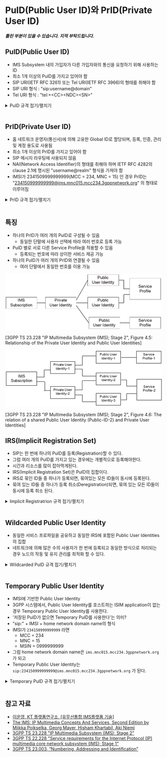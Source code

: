 # PuID(Public User ID)와 PrID(Private User ID)

##### _틀린 부분이 있을 수 있습니다. 지적 부탁드립니다._

## PuID(Public User ID)  
  - IMS Subsystem 내의 가입자가 다른 가입자와의 통신을 요청하기 위해 사용하는 ID
  - 최소 1개 이상의 PuID를 가지고 있어야 함
  - SIP URI(IETF RFC 3261) 또는 Tel URI(IETF RFC 3966)의 형태를 취해야 함
  - SIP URI 형식 : "sip:username@domain"
  - Tel URI 형식 : "tel:+\<CC\>\<NDC\>\<SN\>"

<details>
<summary>PuID 규격 접기/펼치기</summary>

[TS 23.003 에 정의된 PuID]

### 13.4	Public User Identity

A Public User Identity is any identity used by a user within the IMS subsystem for requesting communication to another user.<br>
The Public User Identity shall take the form of either a SIP URI (see IETF RFC 3261 [26]) or a Tel URI (see IETF RFC 3966 [45]).<br>
The 3GPP specifications describing the interfaces over which Public User Identities are transferred specify the allowed Public User Identity formats, in particular 3GPP TS 24.229 [81] for SIP signalling interfaces, 3GPP TS 29.229 [95] for Cx and Dx interfaces, 3GPP TS 29.329 [96] for Sh interface, 3GPP TS 29.165 [97] for II-NNI interface.<br>
In the case the user identity is a telephone number, it shall be represented either by a Tel URI or by a SIP URI that includes a "user=phone" URI parameter and a "userinfo" part that shall follow the same format as the Tel URI.<br>
According to 3GPP TS 24.229 [81], the UE can use either:<br>
- a global number as defined in IETF RFC 3966 [45] and  following E.164 format, as defined by ITU-T Recommendation E.164 [10] or<br>
- a local number, that shall include a "phone-context" parameter that identifies the scope of its validity, as per IETF RFC 3966 [45].<br>
According to 3GPP TS 29.165 [97] a global number as defined in IETF RFC 3966 [45] shall be used in a tel-URI or in the user portion of a SIP URI with the user=phone parameter when conveyed via a non-roaming II-NNI except when agreement exists between the operators to also allow other kinds of numbers.<br>
According to 3GPP TS 29.229 [95] and 3GPP TS 29.329 [96] the canonical forms of SIP URI and Tel URI shall be used over the corresponding Diameter interfaces.<br>
The canonical form of a SIP URI for a Public User Identity shall take the form "sip:username@domain" as specified in IETF RFC 3261 [26], clause 10.3. SIP URI comparisons shall be performed as defined in IETF RFC 3261 [26], clause 19.1.4.<br>
The canonical form of a Tel URI for a Public User Identity shall take the form "tel:+<CC><NDC><SN>" (max number of digits is 15), that represents an E.164 number and shall contain a global number without parameters and visual separators (see IETF RFC 3966[45], clause 3). Tel URI comparisons shall be performed as defined in IETF RFC 3966[45], clause 4.<br>
Public User Identities are stored in the HSS either as a distinct Public User Identity or as a Wildcarded Public User Identity. A distinct Public User Identity contains the Public User Identity that is used in routing and it is explicitly provisioned in the HSS.<br>

[TS 23.228 에 정의된 PuID]

### 4.3.3.2 Public User Identities

Every IM CN subsystem user shall have one or more Public User Identities (see TS 22.228 [8]), including at least one taking the form of a SIP URI (see IETF RFC 3261 [12]). The Public User Identity is used by any user for requesting communications to other users. For example, this might be included on a business card. <br>
- Both telecom numbering and Internet naming schemes can be used to address users depending on the Public User identities that the users have. <br>
- The Public User Identity shall take the form as defined in TS 23.003 [24]. <br>
- An ISIM application shall securely store at least one Public User Identity. For UEs supporting only non-3GPP accesses, if neither ISIM nor USIM is present, but IMC is present, the Public User Identity shall be stored in IMC. It shall not be possible for the UE to modify the Public User Identity, but it is not required that all additional Public User Identities be stored on the ISIM application or IMC. <br>
- A Public User Identity shall be registered either explicitly or implicitly before originating IMS sessions and originating IMS session unrelated procedures can be established by a UE using the Public User Identity. Subscriber-specific services for unregistered users may nevertheless be executed as described in clause 5.6.5. Each    implicit registration set shall contain at least one Public User Identity taking the form of a SIP URI. <br>
NOTE: An implicit registration set can contain Public User Identities of more than one service profile. When sending a third party registration request (for details see clause 5.4.1.7 in TS 24.229 [10a]) to an AS based on an initial filter criteria in a service profile, the third party registration request will include a Public User Identity taking the form of a SIP URI from that service profile within the implicit registration set. <br>
- It shall be possible to identify Alias Public User Identities. For such a group of Public User Identities, operations that enable changes to the service profile and the service data configured shall apply to all the Public User Identities within the group. This grouping information shall be stored in the HSS. It shall be possible to make this grouping information available to the AS via the Sh interface, and Sh operations are applicable to all of the Public User Identities within the same Alias Public User Identity group. It shall be possible to make this information available to the S-CSCF via the Cx interface. It shall be possible to make this information available to the UE via the Gm interface. <br>
- A Public User Identity shall be registered either explicitly or implicitly before terminating IMS sessions and terminating IMS session unrelated procedures can be delivered to the UE of the user that the Public User Identity belongs to. Subscriber-specific services for unregistered users may nevertheless be executed as described in chapter 5.12. <br>
- It shall be possible to register globally (i.e. through one single UE request) a user that has more than one public identity via a mechanism within the IP multimedia CN subsystem (e.g. by using an Implicit Registration Set). This shall not preclude the user from registering individually some of his/her public identities if needed. <br>
- Public User Identities are not authenticated by the network during registration. <br>
- Public User Identities may be used to identify the user's information within the HSS (for example during mobile terminated session set-up).   <br>

</details><br>


## PrID(Private User ID)
  - 홈 네트워크 운영자(통신사)에 의해 고유한 Global ID로 할당되며, 등록, 인증, 관리 및 계정 용도로 사용됨
  - 최소 1개 이상의 PrID를 가지고 있어야 함
  - SIP 메시지 라우팅에 사용되지 않음
  - NAI(Network Access Identifier)의 형태를 취해야 하며 IETF RFC 4282의 clause 2.1에 명시된 "username@realm" 형식을 가져야 함
  - IMSI가 2341509999999999(MCC = 234, MNC = 15) 인 경우 PrID는 "234150999999999@ims.mnc015.mcc234.3gppnetwork.org" 의 형태로 이루어짐


<details>
<summary>PrID 규격 접기/펼치기</summary>

[TS 23.003에 정의된 PrID]

### 13.3	Private User Identity

The private user identity shall take the form of an NAI, and shall have the form username@realm as specified in clause 2.1 of IETF RFC 4282 [53].<br>
NOTE:	It is possible for a representation of the IMSI to be contained within the NAI for the private identity.<br>
For 3GPP systems, the private user identity used for the user shall be as specified in clause 4.2 of 3GPP TS 24.229 [81] and in 3GPP TS 23.228 [24] Annex E.3.1. If the private user identity is not known, the private user identity shall be derived from the IMSI.<br>
The following steps show how to build the private user identity out of the IMSI:<br>
1.	Use the whole string of digits as the username part of the private user identity; and<br>
2.	convert the leading digits of the IMSI, i.e. MNC and MCC, into a domain name, as described in clause 13.2.<br>
The result will be a private user identity of the form "<IMSI>@ims.mnc<MNC>.mcc<MCC>.3gppnetwork.org". For example: If the IMSI is 234150999999999 (MCC = 234, MNC = 15), the private user identity then takes the form "234150999999999@ims.mnc015.mcc234.3gppnetwork.org".<br>
For 3GPP2 systems, if there is no IMC present, the UE shall derive the private user identity as described in Annex C of 3GPP2 X.S0013-004 [67].<br>

[TS 23.228에 정의된 PrID]

### 4.3.3.1 Private User Identities

Every IM CN subsystem user shall have one or more Private User Identities. The private identity is assigned by the home network operator, and used, for example, for Registration, Authorization, Administration, and Accounting purposes. This identity shall take the form of a Network Access Identifier (NAI) as defined in IETF RFC 4282 [14]. It is possible for a representation of the IMSI to be contained within the NAI for the private identity. <br>
- The Private User Identity is not used for routing of SIP messages. <br>
- The Private User Identity shall be contained in all Registration requests, (including Re-registration and Deregistration requests) passed from the UE to the home network.<br>
- An ISIM application shall securely store one Private User Identity. For UEs supporting only non-3GPP accesses, if neither ISIM nor USIM is present, but IMC is present, the Private User Identity shall be stored in IMC. It shall not be possible for the UE to modify the Private User Identity information stored on the ISIM application or IMC. <br>
- The Private User Identity is a unique global identity defined by the Home Network Operator, which may be used within the home network to identify the user's subscription (e.g. IM service capability) from a network perspective. The Private User Identity identifies the subscription, not the user. <br>
- The Private User Identity shall be permanently allocated to a user's subscription (it is not a dynamic identity), and is valid for the duration of the user's subscription with the home network. <br>
- The Private User Identity is used to identify the user's information (for example authentication information) stored within the HSS (for use for example during Registration). <br>
- The Private User Identity may be present in charging records based on operator policies. <br>
- The Private User Identity is authenticated only during registration of the user, (including re-registration and deregistration). <br>
- The HSS needs to store the Private User Identity. <br>
- The S-CSCF needs to obtain and store the Private User Identity upon registration and unregistered termination. <br>
- If mobile terminated short message service without MSISDN as defined in TS 23.204 [56] is required then the Private User Identity shall be based on the IMSI according to TS 23.003 [24], clause 13.3.

</details><br>

## 특징
- 하나의 PrID가 여러 개의 PuID로 구성될 수 있음
  - 동일한 단말에 사용자 선택에 따라 여러 번호로 등록 가능
- PuID 별로 서로 다른 Service Profile을 적용할 수 있음
  - 등록되는 번호에 따라 상이한 서비스 제공 가능
- 하나의 PuID가 여러 개의 PrID와 연결될 수 있음
  - 여러 단말에서 동일한 번호를 이용 가능

![Figure 4.5: Relationship of the Private User Identity and Public User Identities](images/Relationship%20of%20the%20Private%20User%20Identity%20and%20Public%20User%20Identities.png)

[3GPP TS 23.228 "IP Multimedia Subsystem (IMS); Stage 2", Figure 4.5: Relationship of the Private User Identity and Public User Identities]

![Figure 4.6: The relation of a shared Public User Identity (Public-ID-2) and Private User Identities](images/The%20relation%20of%20a%20shared%20Public%20User%20Identity%20(Public-ID-2)%20and%20Private%20User%20Identities.png)

[3GPP TS 23.228 "IP Multimedia Subsystem (IMS); Stage 2", Figure 4.6: The relation of a shared Public User Identity (Public-ID-2) and Private User Identities]

## IRS(Implicit Registration Set)
- SIP는 한 번에 하나의 PuID를 등록(Registration)할 수 있다.
- 그럼 여러 개의 PuID를 가지고 있는 경우에는 개별적으로 등록해야한다.
- 시간과 리소스를 많이 잡아먹게된다.
- IRS(Implicit Registration Set)은 PuID의 집합이다.
- IRS로 묶인 ID들 중 하나가 등록되면, 묶여있는 모든 ID들이 동시에 등록된다.
- 묶여 있는 ID들 중 하나가 등록 취소(Deregistration)되면, 묶여 있는 모든 ID들이 동시에 등록 취소 된다.

<details>
<summary>Implicit Registratrion 규격 접기/펼치기</summary>

[TS 23.228에 정의된 Implicit Registration]

### 5.2.1a	Implicit Registration
5.2.1a.0	General

When an user has a set of Public User Identities defined to be implicitly registered via single IMS registration of one of the Public User Identity's in that set, it is considered to be an Implicit Registration. No single public identity shall be considered as a master to the other Public User Identities. Figure 5.0c shows a simple diagram of implicit registration and Public User Identities. Figure 5.0d shows a similar diagram when multiple Private User Identities are involved. In order to support this function, it is required that:

-	HSS has the set of Public User Identities that are part of implicit registration.
-	Cx reference point between S CSCF and HSS shall support download of all Public User Identities associated with the implicit registration, during registration of any of the single Public User Identities within the set.
-	All Public User Identities of an Implicit Registration set must be associated to the same Private User Identities. See figure 5.0d for the detailed relationship between the public and private user entities within an Implicit Registration set.
-	When one of the Public User Identities within the set is registered, all Public User Identities associated with the implicit registration set are registered at the same time.
-	When one of the Public User Identities within the set is de-registered, all Public User Identities that have been implicitly registered are de-registered at the same time.
-	Registration and de-registration always relates to a particular contact address and a particular Private User Identity. A Public User Identity that has been registered (including when implicitly registered) with different contact addresses remains registered in relation to those contact addresses that have not been de-registered.
-	Public User Identities belonging to an implicit registration set may point to different service profiles; or some of these Public User Identities may point to the same service profile.
-	When a Public User Identity belongs to an implicit registration set, it cannot be registered or de-registered individually without the Public User Identity being removed from the implicit registration list.
-	All IMS related registration timers should apply to the set of implicitly registered Public User Identities
-	S CSCF, P CSCF and UE shall be notified of the set of Public User Identities belonging to the implicitly registered function. Session set up shall not be allowed for the implicitly registered Public User Identities until the entities are updated, except for the explicitly registered Public User Identity.
-	The S CSCF shall store during registration all the Service profiles corresponding to the Public User Identities being registered.
-	When a Public User Identity is barred from IMS communications, only the HSS and S CSCF shall have access to this Public User Identity.
 
![Figure 5.0c: Relationship of Public User Identities when implicitly registered](images/Relationship%20of%20Public%20User%20Identities%20when%20implicitly%20registered.png)

[3GPP TS 23.228 "IP Multimedia Subsystem (IMS); Stage 2", Figure 5.0c: Relationship of Public User Identities when implicitly registered]

![Figure 5.0d: The relation of two shared Public User Identities (Public-ID-3 and 4) and Private User Identities](images/The%20relation%20of%20two%20shared%20Public%20User%20Identities%20(Public-ID-3%20and%204)%20and%20Private%20User%20Identities.png)

[3GPP TS 23.228 "IP Multimedia Subsystem (IMS); Stage 2", Figure 5.0d: The relation of two shared Public User Identities (Public-ID-3 and 4) and Private User Identities]

5.2.1a.1	Implicit Registration for UE without ISIM or IMC

In case an UE is registering in the IMS without ISIM or, for UEs supporting only non-3GPP accesses, without IMC, it shall require the network's assistance to register at least one Public User Identity, which is used for session establishment & IMS signalling. Implicit registration shall be used as part of a mandatory function for these ISIM-less or IMC-less UEs to register the Public User Identity(s). In addition to the functions defined in clause 5.2.1a, the following additional functions are required for this scenario.

-	The Temporary public identity shall be used for initial registration process
-	It shall be defined in HSS that if the user does not have implicit registration activated then the user shall not be allowed to register in the IMS using the Temporary Public User Identity.

</details><br>

## Wildcarded Public User Identity

  - 동일한 서비스 프로파일을 공유하고 동일한 IRS에 포함된 Public User Identities의 집합
  - 네트워크에 의해 많은 수의 사용자가 한 번에 등록되고 동일한 방식으로 처리되는 경우 노드의 작동 및 유지 관리를 최적화 할 수 있다.

<details>
<summary>Wildcarded PuID 규격 접기/펼치기</summary>

[TS 23.003에 정의된 Wildcarded PuID]

### 13.4A	Wildcarded Public User Identity   

Public User Identities may be stored in the HSS as Wildcarded Public User Identities. A Wildcarded Public User Identity represents a collection of Public User Identities that share the same service profile and are included in the same implicit registration set. Wildcarded Public User Identities enable optimisation of the operation and maintenance of the nodes for the case in which a large amount of users are registered together and handled in the same way by the network. The format of a Wildcarded Public User Identity is the same as for the Wildcarded PSI described in clause 13.5.


[TS 23.228에 정의된 Wildcarded PuID]

### 4.3.3.2b	Wildcarded Public User Identity
It shall be possible to support a wildcarded Public User Identity. A wildcarded Public User Identity expresses a set of Public User Identities grouped together. It shall be possible to include and express the wildcarded Public User Identity in the implicit registration set according to clause 5.2.1a.
Only distinct Public User Identities shall be used for explicit registration. The implicit registration of a wildcarded Public User Identity shall be handled in the same manner as the implicit registration of a distinct Public User Identity from a network perspective, with only one service profile associated to the wildcarded Public User Identity.
It shall be possible for a user to have a distinct Public User Identity even if it matches a wildcarded Public User Identity. Such a distinct Public User Identity may have a different service profile than the wildcarded Public User Identity.
Editor's Note:	It is to TBD if a distinct Public User Identity shall be included in the same implicit registration or not. If stage 3 protocol solution found for this issue, then they can be in separate implicit registration set.
The matching of a distinct Public User Identity shall take precedence over matching of wildcarded Public User Identity. When the value of a Public User Identity matches what is expressed as an implicitly registered wildcarded Public User Identity and there is no better match, then the procedures are the same as in the case that the identifier matches an implicitly registered distinct Public User Identity.
</details><br>

## Temporary Public User Identity

- IMSI에 기반한 Public User Identity
- 3GPP 시스템에서, Public User Identity를 호스트하는 ISIM application이 없는 경우 Temporary Public User Identity를 사용한다.
- '저장된 PuID가 없으면 Temporary PuID를 사용한다'는 의미?
- "sip:" + IMSI + home network domain name의 형식
- IMSI가 `234150999999999` 라면
  - MCC = 234
  - MNC = 15
  - MSIN = 0999999999
- 그럼 home network domain name은 `ims.mnc015.mcc234.3gppnetwork.org` 가 되고
- Temporary Public User Identity는 `sip:234150999999999@ims.mnc015.mcc234.3gppnetwork.org` 가 된다.

<details>
<summary>Temporary PuID 규격 접기/펼치기</summary>

### 13.2	Home network domain name
The home network domain name shall be in the form of an Internet domain name, e.g. operator.com, as specified in IETF RFC 1035 [19] and IETF RFC 1123 [20]. The home network domain name consists of one or more labels. Each label shall consist of the alphabetic characters (A-Z and a-z), digits (0-9) and the hyphen (-) in accordance with IETF RFC 1035 [19]. Each label shall begin and end with either an alphabetic character or a digit in accordance with IETF RFC 1123 [20]. The case of alphabetic characters is not significant.

For 3GPP systems, if there is no ISIM application, the UE shall derive the home network domain name from the IMSI as described in the following steps:

1.	Take the first 5 or 6 digits, depending on whether a 2 or 3 digit MNC is used (see 3GPP TS 31.102 [27]) and separate them into MCC and MNC; if the MNC is 2 digits then a zero shall be added at the beginning.
2.	Use the MCC and MNC derived in step 1 to create the "mnc<MNC>.mcc<MCC>.3gppnetwork.org" domain name.
3.	Add the label "ims." to the beginning of the domain.

An example of a home network domain name is:

    IMSI in use: 234150999999999;

    where:
    
    -	MCC = 234;
    -	MNC = 15; and
    -	MSIN = 0999999999,

which gives the home network domain name: ims.mnc015.mcc234.3gppnetwork.org.

For 3GPP2 systems, if there is no IMC present, the UE shall derive the home network domain name as described in Annex C of 3GPP2 X.S0013-004 [67].

[TS 23.003에 정의된 Temporary PuID]

### 13.4B	Temporary Public User Identity   

For 3GPP systems, if there is no ISIM application to host the Public User Identity, a Temporary Public User Identity shall be derived, based on the IMSI. The Temporary Public User Identity shall be of the form as described in clause 13.4 and shall consist of the string "sip:" appended with a username and domain portion  equal to the IMSI derived Private User Identity, as described in clause 13.2. An example using the same example IMSI from clause 13.2 can be found below:

EXAMPLE:	"sip:234150999999999@ims.mnc015.mcc234.3gppnetwork.org".

For 3GPP2 systems, if there is no IMC present, the UE shall derive the public user identity as described in Annex C of 3GPP2 X.S0013-004 [67].

[TS 23.003에 정의된 Home network domain name]

</details><br>

## 참고 자료
- [이운영, KT 플랫폼연구소, [유무선통합 IMS플랫폼 기술]](https://www.google.com/url?sa=t&rct=j&q=&esrc=s&source=web&cd=&ved=2ahUKEwiBtLCv2pjyAhUsxosBHd-aC0UQFnoECAMQAw&url=http%3A%2F%2Fwebs.co.kr%2F%3Fmodule%3Dfile%26act%3DprocFileDownload%26file_srl%3D39321%26sid%3D68db23e4e057c1c24999e922c5698a1b&usg=AOvVaw1npIFv_RJvWc5OtVJxnfHv)
- [The IMS: IP Multimedia Concepts And Services, Second Edition by Miikka Poikselka, Georg Mayer, Hisham Khartabil, Aki Niemi](https://www.oreilly.com/library/view/the-ims-ip/9780470019061/9780470019061_mechanism_to_register_multiple_user_iden.html)
- [3GPP TS 23.228 "IP Multimedia Subsystem (IMS); Stage 2"](https://portal.3gpp.org/desktopmodules/Specifications/SpecificationDetails.aspx?specificationId=821)
- [3GPP TS 22.228 "Service requirements for the Internet Protocol (IP) multimedia core network subsystem (IMS); Stage 1"](https://portal.3gpp.org/desktopmodules/Specifications/SpecificationDetails.aspx?specificationId=629)
- [3GPP TS 23.003, “Numbering, Addressing and Identification”](https://portal.3gpp.org/desktopmodules/Specifications/SpecificationDetails.aspx?specificationId=729)